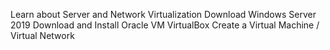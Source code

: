 Learn about Server and Network Virtualization
Download Windows Server 2019
Download and Install Oracle VM VirtualBox
Create a Virtual Machine / Virtual Network
